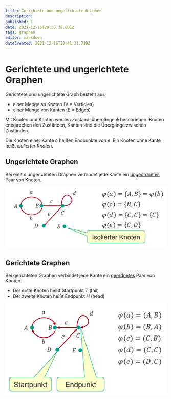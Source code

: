 ```yaml
---
title: Gerichtete und ungerichtete Graphen
description: 
published: 1
date: 2021-12-16T20:50:39.661Z
tags: graphen
editor: markdown
dateCreated: 2021-12-16T20:41:31.719Z
---
```


# Gerichtete und ungerichtete Graphen

Gerichtete und ungerichtete Graph besteht aus
- einer Menge an Knoten (V = Verticies)
- einer Menge von Kanten (E = Edges)

Mit Knoten und Kanten werden Zustandsübergänge $\phi$  beschrieben.
Knoten entsprechen den Zuständen, Kanten sind die Übergänge zwischen Zuständen.

Die Knoten einer Kante *e* heißen Endpunkte von *e*.
Ein Knoten ohne Kante heißt *isolierter Knoten*.

## Ungerichtete Graphen

Bei einem ungerichteten Graphen verbindet jede Kante ein <ins>ungeordnetes</ins> Paar von Knoten.

![ungerichtetergraph.png](/fom//ungerichtetergraph.png)

## Gerichtete Graphen

Bei gerichteten Graphen verbindet jede Kante ein <ins>geordnetes</ins> Paar von Knoten.
- Der erste Knoten heißt Startpunkt *T* (tail)
- Der zweite Knoten heißt Endpunkt *H* (head)

![gerichtetergraph.png](/fom//gerichtetergraph.png)
